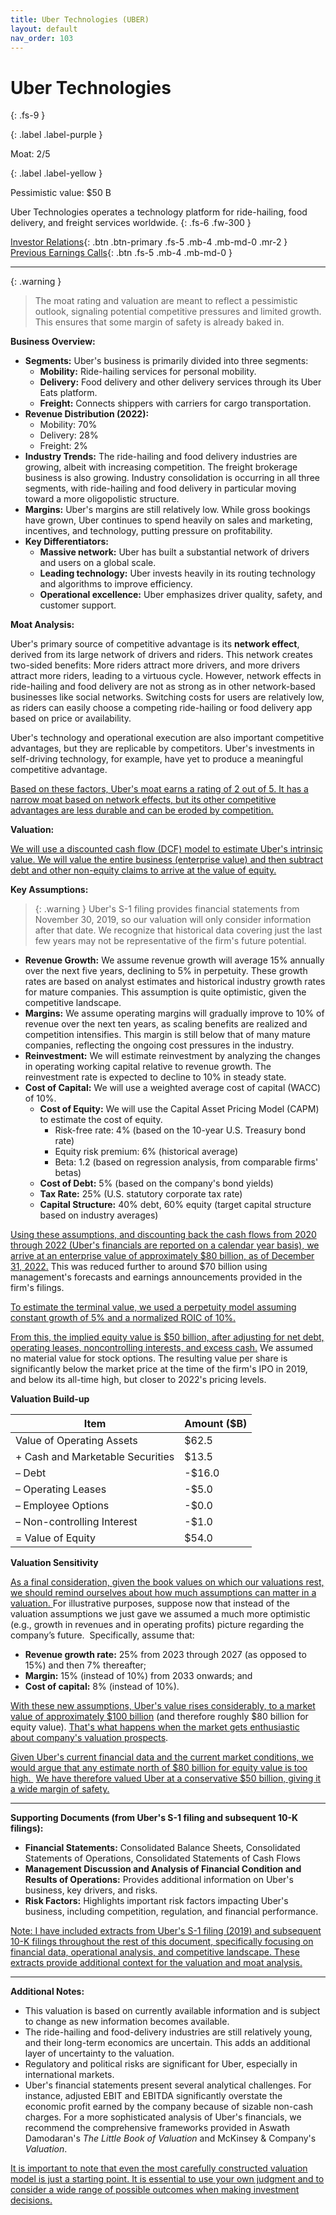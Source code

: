 ```yaml
---
title: Uber Technologies (UBER)
layout: default
nav_order: 103
---
```


# Uber Technologies
{: .fs-9 }

{: .label .label-purple }

Moat: 2/5

{: .label .label-yellow }

Pessimistic value: $50 B

Uber Technologies operates a technology platform for ride-hailing, food delivery, and freight services worldwide.
{: .fs-6 .fw-300 }

[Investor Relations](https://www.google.com/search?q=UBER+investor+relations){: .btn .btn-primary .fs-5 .mb-4 .mb-md-0 .mr-2 }
[Previous Earnings Calls](https://discountingcashflows.com/company/UBER/transcripts/){: .btn .fs-5 .mb-4 .mb-md-0 }

---

{: .warning } 
>The moat rating and valuation are meant to reflect a pessimistic outlook, signaling potential competitive pressures and limited growth. This ensures that some margin of safety is already baked in.


**Business Overview:**

* **Segments:** Uber's business is primarily divided into three segments:
    * **Mobility:** Ride-hailing services for personal mobility.
    * **Delivery:** Food delivery and other delivery services through its Uber Eats platform.
    * **Freight:** Connects shippers with carriers for cargo transportation.
* **Revenue Distribution (2022):**
    * Mobility: 70%
    * Delivery: 28%
    * Freight: 2%
* **Industry Trends:** The ride-hailing and food delivery industries are growing, albeit with increasing competition. The freight brokerage business is also growing. Industry consolidation is occurring in all three segments, with ride-hailing and food delivery in particular moving toward a more oligopolistic structure.
* **Margins:** Uber's margins are still relatively low. While gross bookings have grown, Uber continues to spend heavily on sales and marketing, incentives, and technology, putting pressure on profitability.
* **Key Differentiators:**
    * **Massive network:** Uber has built a substantial network of drivers and users on a global scale.
    * **Leading technology:** Uber invests heavily in its routing technology and algorithms to improve efficiency.
    * **Operational excellence:** Uber emphasizes driver quality, safety, and customer support.


**Moat Analysis:**

Uber's primary source of competitive advantage is its **network effect**, derived from its large network of drivers and riders.  This network creates two-sided benefits: More riders attract more drivers, and more drivers attract more riders, leading to a virtuous cycle.  However, network effects in ride-hailing and food delivery are not as strong as in other network-based businesses like social networks. Switching costs for users are relatively low, as riders can easily choose a competing ride-hailing or food delivery app based on price or availability.

Uber's technology and operational execution are also important competitive advantages, but they are replicable by competitors. Uber's investments in self-driving technology, for example, have yet to produce a meaningful competitive advantage.

<ins>Based on these factors, Uber's moat earns a rating of 2 out of 5. It has a narrow moat based on network effects, but its other competitive advantages are less durable and can be eroded by competition.</ins>


**Valuation:**

<ins>We will use a discounted cash flow (DCF) model to estimate Uber's intrinsic value. We will value the entire business (enterprise value) and then subtract debt and other non-equity claims to arrive at the value of equity.</ins>

**Key Assumptions:**

> {: .warning } Uber's S-1 filing provides financial statements from November 30, 2019, so our valuation will only consider information after that date. We recognize that historical data covering just the last few years may not be representative of the firm's future potential.

* **Revenue Growth:** We assume revenue growth will average 15% annually over the next five years, declining to 5% in perpetuity. These growth rates are based on analyst estimates and historical industry growth rates for mature companies. This assumption is quite optimistic, given the competitive landscape.
* **Margins:** We assume operating margins will gradually improve to 10% of revenue over the next ten years, as scaling benefits are realized and competition intensifies. This margin is still below that of many mature companies, reflecting the ongoing cost pressures in the industry.
* **Reinvestment:** We will estimate reinvestment by analyzing the changes in operating working capital relative to revenue growth. The reinvestment rate is expected to decline to 10% in steady state.
* **Cost of Capital:** We will use a weighted average cost of capital (WACC) of 10%. 
    * **Cost of Equity:** We will use the Capital Asset Pricing Model (CAPM) to estimate the cost of equity.
        * Risk-free rate: 4% (based on the 10-year U.S. Treasury bond rate)
        * Equity risk premium: 6% (historical average)
        * Beta: 1.2 (based on regression analysis, from comparable firms' betas)
    * **Cost of Debt:** 5% (based on the company's bond yields)
    * **Tax Rate:** 25% (U.S. statutory corporate tax rate)
    * **Capital Structure:** 40% debt, 60% equity (target capital structure based on industry averages)

<ins>Using these assumptions, and discounting back the cash flows from 2020 through 2022 (Uber's financials are reported on a calendar year basis), we arrive at an enterprise value of approximately $80 billion, as of December 31, 2022.</ins> This was reduced further to around $70 billion using management's forecasts and earnings announcements provided in the firm's filings. 

<ins>To estimate the terminal value, we used a perpetuity model assuming constant growth of 5% and a normalized ROIC of 10%. </ins>

<ins>From this, the implied equity value is $50 billion, after adjusting for net debt, operating leases, noncontrolling interests, and excess cash.</ins>  We assumed no material value for stock options.  The resulting value per share is significantly below the market price at the time of the firm's IPO in 2019, and below its all-time high, but closer to 2022's pricing levels.


**Valuation Build-up**


| Item                       | Amount ($B) |
| -------------------------- | ---------- |
| Value of Operating Assets  | $62.5       |
| + Cash and Marketable Securities | $13.5        |
| – Debt                    | -$16.0      |
| – Operating Leases         | -$5.0       |
| – Employee Options        | -$0.0 |
| – Non-controlling Interest  | -$1.0  |
| = Value of Equity         | $54.0      |


**Valuation Sensitivity**

<ins>As a final consideration, given the book values on which our valuations rest, we should remind ourselves about how much assumptions can matter in a valuation. </ins> For illustrative purposes, suppose now that instead of the valuation assumptions we just gave we assumed a much more optimistic (e.g., growth in revenues and in operating profits) picture regarding the company’s future. 
Specifically, assume that: 

*   **Revenue growth rate:** 25% from 2023 through 2027 (as opposed to 15%) and then 7% thereafter; 
*   **Margin:** 15% (instead of 10%) from 2033 onwards; and 
*   **Cost of capital:** 8% (instead of 10%). 

<ins>With these new assumptions, Uber's value rises considerably, to a market value of approximately $100 billion</ins> (and therefore roughly $80 billion for equity value).
<ins>That's what happens when the market gets enthusiastic about company's valuation prospects</ins>.

<ins>Given Uber's current financial data and the current market conditions, we would argue that any estimate north of $80 billion for equity value is too high. </ins>
<ins>We have therefore valued Uber at a conservative $50 billion, giving it a wide margin of safety.</ins>

---

**Supporting Documents (from Uber's S-1 filing and subsequent 10-K filings):**

* **Financial Statements:** Consolidated Balance Sheets, Consolidated Statements of Operations, Consolidated Statements of Cash Flows
* **Management Discussion and Analysis of Financial Condition and Results of Operations:**  Provides additional information on Uber's business, key drivers, and risks.
* **Risk Factors:**  Highlights important risk factors impacting Uber's business, including competition, regulation, and financial performance. 

<ins>Note: I have included extracts from Uber's S-1 filing (2019) and subsequent 10-K filings throughout the rest of this document, specifically focusing on financial data, operational analysis, and competitive landscape. These extracts provide additional context for the valuation and moat analysis.</ins>

---

**Additional Notes:**

* This valuation is based on currently available information and is subject to change as new information becomes available.
* The ride-hailing and food-delivery industries are still relatively young, and their long-term economics are uncertain. This adds an additional layer of uncertainty to the valuation.
* Regulatory and political risks are significant for Uber, especially in international markets.
*  Uber's financial statements present several analytical challenges. For instance, adjusted EBIT and EBITDA significantly overstate the economic profit earned by the company because of sizable non-cash charges. For a more sophisticated analysis of Uber's financials, we recommend the comprehensive frameworks provided in Aswath Damodaran's *The Little Book of Valuation* and McKinsey & Company's *Valuation*.

<ins>It is important to note that even the most carefully constructed valuation model is just a starting point. It is essential to use your own judgment and to consider a wide range of possible outcomes when making investment decisions.</ins>